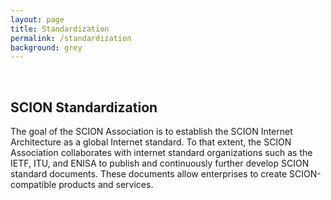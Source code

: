```yaml
---
layout: page
title: Standardization
permalink: /standardization
background: grey
---
```

<br>

## SCION Standardization

The goal of the SCION Association is to establish the SCION Internet Architecture
as a global Internet standard. To that extent, the SCION Association collaborates
with internet standard organizations such as the IETF, ITU, and ENISA to
publish and continuously further develop SCION standard documents. These
documents allow enterprises to create SCION-compatible products and services.